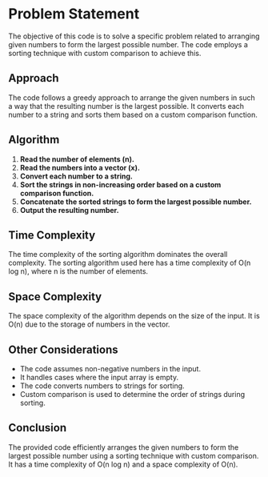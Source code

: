 # Problem Statement

The objective of this code is to solve a specific problem related to arranging given numbers to form the largest possible number. The code employs a sorting technique with custom comparison to achieve this.

## Approach

The code follows a greedy approach to arrange the given numbers in such a way that the resulting number is the largest possible. It converts each number to a string and sorts them based on a custom comparison function.

## Algorithm

1. **Read the number of elements (n).**
2. **Read the numbers into a vector (x).**
3. **Convert each number to a string.**
4. **Sort the strings in non-increasing order based on a custom comparison function.**
5. **Concatenate the sorted strings to form the largest possible number.**
6. **Output the resulting number.**

## Time Complexity

The time complexity of the sorting algorithm dominates the overall complexity. The sorting algorithm used here has a time complexity of O(n log n), where n is the number of elements.

## Space Complexity

The space complexity of the algorithm depends on the size of the input. It is O(n) due to the storage of numbers in the vector.

## Other Considerations

- The code assumes non-negative numbers in the input.
- It handles cases where the input array is empty.
- The code converts numbers to strings for sorting.
- Custom comparison is used to determine the order of strings during sorting.

## Conclusion

The provided code efficiently arranges the given numbers to form the largest possible number using a sorting technique with custom comparison. It has a time complexity of O(n log n) and a space complexity of O(n).
